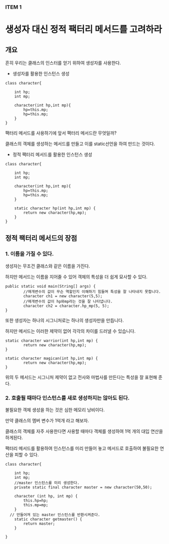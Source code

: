 ### ITEM 1   
생성자 대신 정적 팩터리 메서드를 고려하라
===

## 개요  
흔히 우리는 클래스의 인스터를 얻기 위하여 생성자를 사용한다.   
* 생성자를 활용한 인스턴스 생성
    
~~~
class character{
	
	int hp;
	int mp;
	
	character(int hp,int mp){
		hp=this.mp;
		hp=this.mp;
	}
}
~~~
팩터리 메서드를 사용하기에 앞서 팩터리 메서드란 무엇일까? 

클래스의 객체를 생성하는 메서드를 만들고 이를 static선언을 하여 만드는 것이다.

* 정적 팩터리 메서드를 활용한 인스턴스 생성
~~~
class character{
	
	int hp;
	int mp;
	
	character(int hp,int mp){
		hp=this.mp;
		hp=this.mp;
	}
	
	static character hp(int hp,int mp) {
		return new character(hp,mp);
	}
}
~~~

## 정적 팩터리 메서드의 장점
### 1. 이름을 가질 수 있다.
생성자는 무조건 클래스와 같은 이름을 가진다.  

하지만 메서드는 이름을 지어줄 수 있어 객체의 특성을 더 쉽게 묘사할 수 있다. 

~~~
public static void main(String[] args) {
		//매개변수의 값이 무슨 역할인지 이해하기 힘들며 특성을 잘 나타내지 못합니다.
		character ch1 = new character(5,5);
		//매개변수의 값이 hp와mp라는 것을 잘 나타냅니다.
		character ch2 = character.hp_mp(5, 5);
}
~~~

또한 생성자는 하나의 시그니처로는 하나의 생성자만을 만듭니다.

하지만 메서드는 이러한 제약이 없어 각각의 차이를 드러낼 수 있습니다.

~~~
static character warrior(int hp,int mp) {
		return new character(hp,mp);
}
	
static character magican(int hp,int mp) {
		return new character(hp,mp);
}
~~~
위의 두 메서드는 시그니처 제약이 없고 전사와 마법사를 만든다는 특성을 잘 표현해 준다.

### 2. 호출될 때마다 인스턴스를 새로 생성하지는 않아도 된다.
불필요한 객체 생성을 하는 것은 심한 메모리 낭비이다.   

만약 클래스의 멤버 변수가 1억개 라고 해보자.   

클래스의 객체를 자주 사용한다면 사용할 때마다 객체를 생성하여 1억 개의 대입 연산을 하게된다.

팩터리 메서드를 활용하여 인스턴스를 미리 만들어 놓고 메서드로 호출하여 불필요한 연산을 피할 수 있다.

~~~
class character{
	
	int hp;
	int mp;
	//master 인스턴스를 미리 생성한다.
	private static final character master = new character(50,50);
	
	character (int hp, int mp) {
		this.hp=hp;
		this.mp=mp;
	}
  // 만들어져 있는 master 인스턴스를 반환시켜준다.
	static character getmaster() {
		return master;
	}
	
}
~~~

